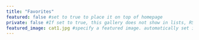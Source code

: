 ```yaml
---
title: "Favorites"
featured: false #set to true to place it on top of homepage
private: false #If set to true, this gallery does not show in lists, RSS, sitemaps, etc. On list pages, use cascade to hide descendants.
featured_image: cat1.jpg #specify a featured image. automatically set if null
---
```

